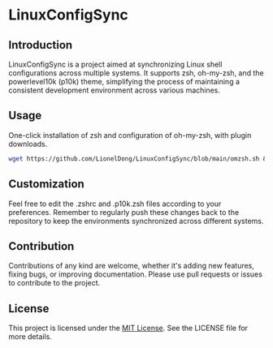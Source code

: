 # LinuxConfigSync

## Introduction
LinuxConfigSync is a project aimed at synchronizing Linux shell configurations across multiple systems. It supports zsh, oh-my-zsh, and the powerlevel10k (p10k) theme, simplifying the process of maintaining a consistent development environment across various machines.

## Usage
One-click installation of zsh and configuration of oh-my-zsh, with plugin downloads.

```bash
wget https://github.com/LionelDong/LinuxConfigSync/blob/main/omzsh.sh && chmod +x omzsh.sh && ./omzsh.sh && rm -f ./omzsh.sh
```


## Customization
Feel free to edit the .zshrc and .p10k.zsh files according to your preferences. Remember to regularly push these changes back to the repository to keep the environments synchronized across different systems.

## Contribution
Contributions of any kind are welcome, whether it's adding new features, fixing bugs, or improving documentation. Please use pull requests or issues to contribute to the project.

## License
This project is licensed under the [MIT License](LICENSE). See the LICENSE file for more details.
